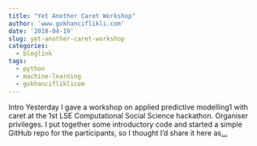 ```yaml
---
title: "Yet Another Caret Workshop"
author: 'www.gokhanciflikli.com'
date: '2018-04-19'
slug: yet-another-caret-workshop
categories:
  - bloglink
tags:
  - python
  - machine-learning
  - gokhancifliklicom
---
```


Intro Yesterday I gave a workshop on applied predictive modelling1 with caret at the 1st LSE Computational Social Science hackathon. Organiser privileges. I put together some introductory code and started a simple GitHub repo for the participants, so I thought I’d share it here as[... <i class="fas fa-external-link-alt"></i>](https://www.gokhan.io/post/caret-workshop/)

